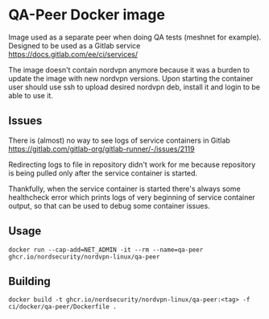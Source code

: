 # QA-Peer Docker image

Image used as a separate peer when doing QA tests (meshnet for example). Designed to be used as a Gitlab service https://docs.gitlab.com/ee/ci/services/

The image doesn't contain nordvpn anymore because it was a burden to update the image with new nordvpn versions. Upon starting the container user should use ssh to upload desired nordvpn deb, install it and login to be able to use it.

## Issues

There is (almost) no way to see logs of service containers in Gitlab https://gitlab.com/gitlab-org/gitlab-runner/-/issues/2119

Redirecting logs to file in repository didn't work for me because repository is being pulled only after the service container is started.

Thankfully, when the service container is started there's always some healthcheck error which prints logs of very beginning of service container output, so that can be used to debug some container issues.

## Usage
`docker run --cap-add=NET_ADMIN -it --rm --name=qa-peer ghcr.io/nordsecurity/nordvpn-linux/qa-peer`

## Building
`docker build -t ghcr.io/nordsecurity/nordvpn-linux/qa-peer:<tag> -f ci/docker/qa-peer/Dockerfile .`
